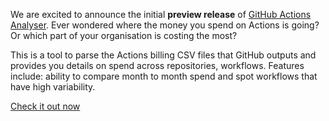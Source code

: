 We are excited to announce the initial **preview release** of [GitHub Actions Analyser](https://analyser.clearwind.ca/). Ever wondered where the money you spend on Actions is going? Or which part of your organisation is costing the most?

This is a tool to parse the Actions billing CSV files that GitHub outputs and provides you details on spend across repositories, workflows. Features include: ability to compare month to month spend and spot workflows that have high variability. 

<a class="btn btn-primary" href="https://analyser.clearwind.ca">Check it out now</a>